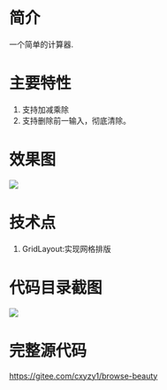 # 简介
一个简单的计算器.
# 主要特性
1. 支持加减乘除
2. 支持删除前一输入，彻底清除。
# 效果图
![](https://upload-images.jianshu.io/upload_images/6169789-92f41919338116f9.gif?imageMogr2/auto-orient/strip)
# 技术点
1. GridLayout:实现网格排版
# 代码目录截图
![](https://upload-images.jianshu.io/upload_images/6169789-916e1a9fc04a8ecf.png?imageMogr2/auto-orient/strip%7CimageView2/2/w/400)

# 完整源代码
https://gitee.com/cxyzy1/browse-beauty